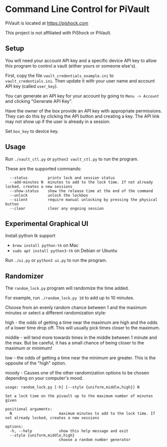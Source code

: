 # Command Line Control for PiVault

PiVault is located at https://pishock.com

This project is not affiliated with PiShock or PiVault.

## Setup

You will need your account API key and a specific device API key to allow this
program to control a vault (either yours or someone else's).

First, copy the file `vault_credentials_example.ini` to `vault_credentials.ini`.
Then update it with your user name and account API key (called `user_key`).

You can generate an API key for your account by going to `Menu -> Account`
and clicking "Generate API Key".

Have the owner of the box provide an API key with appropriate permissions.
They can do this by clicking the API button and creating a key. 
The API link may not show up if the user is already in a session.

Set `box_key` to device key.

## Usage

Run `./vault_ctl.py` or `python3 vault_ctl.py` to run the program.

These are the supported commands:

```
  --status         prints lock and session status
  --add-minutes N  minutes to add to the lock time. If not already locked, creates a new sessions
  --show-status    show the release time at the end of the command
  --unlock         unlock the lockbox
  --silent         require manual unlocking by pressing the physical button
  --clear          clear any ongoing session
```

## Experimental Graphical UI

Install python tk support
- `brew install python-tk` on Mac
- `sudo apt install python3-tk` on Debian or Ubuntu

Run `./ui.py` or `python3 ui.py` to run the program.

## Randomizer

The `random_lock.py` program will randomize the time added.

For example, run `./random_lock.py 10` to add up to 10 minutes.

Choose from an evenly random chance between 1 and the maximum minutes or
select a different randomization style:

high - the odds of getting a time near the maximum are high and the odds of a lower
time drop off. This will usually pick times closer to the maximum.

middle - will tend more towards times in the middle between 1 minute and the max.
But be careful, it has a small chance of being closer to the maximum or minimum!

low - the odds of getting a time near the minimum are greater. This is the
opposite of the "high" option.

moody - Causes one of the other randomization options to be chosen depending
on your computer's mood.

```
usage: random_lock.py [-h] [--style {uniform,middle,high}] N

Set a lock time on the pivault up to the maximum number of minutes given

positional arguments:
  N                     maximum minutes to add to the lock time. If not already locked, creates a new sessions

options:
  -h, --help            show this help message and exit
  --style {uniform,middle,high}
                        choose a random number generator
```
